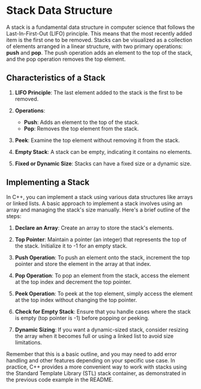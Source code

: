 # Stack Data Structure

A stack is a fundamental data structure in computer science that follows the Last-In-First-Out (LIFO) principle. This means that the most recently added item is the first one to be removed. Stacks can be visualized as a collection of elements arranged in a linear structure, with two primary operations: **push** and **pop**. The push operation adds an element to the top of the stack, and the pop operation removes the top element.

## Characteristics of a Stack

1. **LIFO Principle**: The last element added to the stack is the first to be removed.

2. **Operations**:
    - **Push**: Adds an element to the top of the stack.
    - **Pop**: Removes the top element from the stack.

3. **Peek**: Examine the top element without removing it from the stack.

4. **Empty Stack**: A stack can be empty, indicating it contains no elements.

5. **Fixed or Dynamic Size**: Stacks can have a fixed size or a dynamic size.

## Implementing a Stack

In C++, you can implement a stack using various data structures like arrays or linked lists. A basic approach to implement a stack involves using an array and managing the stack's size manually. Here's a brief outline of the steps:

1. **Declare an Array**: Create an array to store the stack's elements.

2. **Top Pointer**: Maintain a pointer (an integer) that represents the top of the stack. Initialize it to -1 for an empty stack.

3. **Push Operation**: To push an element onto the stack, increment the top pointer and store the element in the array at that index.

4. **Pop Operation**: To pop an element from the stack, access the element at the top index and decrement the top pointer.

5. **Peek Operation**: To peek at the top element, simply access the element at the top index without changing the top pointer.

6. **Check for Empty Stack**: Ensure that you handle cases where the stack is empty (top pointer is -1) before popping or peeking.

7. **Dynamic Sizing**: If you want a dynamic-sized stack, consider resizing the array when it becomes full or using a linked list to avoid size limitations.

Remember that this is a basic outline, and you may need to add error handling and other features depending on your specific use case. In practice, C++ provides a more convenient way to work with stacks using the Standard Template Library (STL) stack container, as demonstrated in the previous code example in the README.
